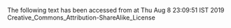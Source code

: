 The following text has been accessed from at Thu Aug 8 23:09:51 IST 2019
Creative_Commons_Attribution-ShareAlike_License
